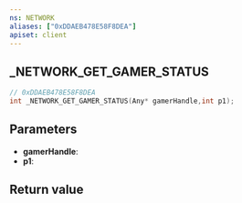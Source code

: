 ```yaml
---
ns: NETWORK
aliases: ["0xDDAEB478E58F8DEA"]
apiset: client
---
```

## _NETWORK_GET_GAMER_STATUS

```c
// 0xDDAEB478E58F8DEA
int _NETWORK_GET_GAMER_STATUS(Any* gamerHandle,int p1);
```


## Parameters
* **gamerHandle**:
* **p1**:

## Return value